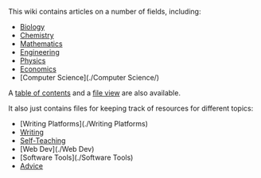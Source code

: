 This wiki contains articles on a number of fields, including:

- [Biology](./Biology/)
- [Chemistry](./Chemistry/)
- [Mathematics](./Mathematics/)
- [Engineering](./Engineering/)
- [Physics](./Physics/)
- [Economics](./Economics/)
- [Computer Science](./Computer Science/)

A [table of contents](./TOC) and a [file view](./fileview) are also available.

It also just contains files for keeping track of resources for different topics:

- [Writing Platforms](./Writing Platforms)
- [Writing](./Writing)
- [Self-Teaching](./Self-Teaching)
- [Web Dev](./Web Dev)
- [Software Tools](./Software Tools)
- [Advice](./Advice)